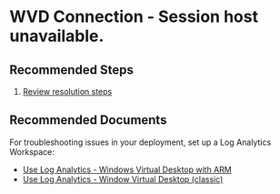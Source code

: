 <properties
  pagetitle="WVD Connection - Session host unavailable. "
  service=""
  resource=""
  ms.author="evas"
  selfhelptype="Generic"
  supporttopicids="32783600"
  productpesids="16582"
  cloudenvironments="public, fairfax, mooncake, blackforest, ussec, usnat"
  articleid="0e62c024-8766-4b88-afd4-a05d7d77b595"
  ownershipid="Windows_Virtual_Desktop" />
# WVD Connection - Session host unavailable. 

## **Recommended Steps**

1. [Review resolution steps](https://docs.microsoft.com/azure/virtual-desktop/troubleshoot-vm-configuration#error-the-status-filed-in-get-azwvdsessionhost-cmdlet-shows-status-as-unavailable)

## **Recommended Documents**

For troubleshooting issues in your deployment, set up a Log Analytics Workspace:
* [Use Log Analytics - Windows Virtual Desktop with ARM](https://docs.microsoft.com/azure/virtual-desktop/diagnostics-log-analytics)
* [Use Log Analytics - Window Virtual Desktop (classic)](https://docs.microsoft.com/azure/virtual-desktop/virtual-desktop-fall-2019/diagnostics-log-analytics-2019)
